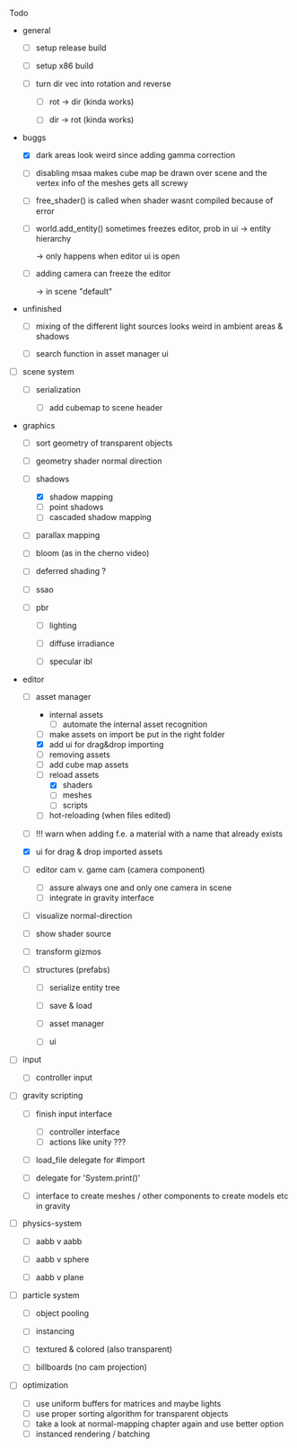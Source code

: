 Todo

- general
  - [ ] setup release build
  
  - [ ] setup x86 build
  
  - [ ] turn dir vec into rotation and reverse
  
    - [ ]  rot -> dir (kinda works)
    - [ ] dir -> rot (kinda works)
    
    
    
  
- buggs

  - [x] dark areas look weird since adding gamma correction

  - [ ] disabling msaa makes cube map be drawn over scene and the vertex info of the meshes gets all screwy  

  - [ ] free_shader() is called when shader wasnt compiled because of error

  - [ ] world.add_entity() sometimes freezes editor, prob in ui -> entity hierarchy

    -> only happens when editor ui is open

  - [ ] adding camera can freeze the editor

    -> in scene "default"

    

- unfinished

  - [ ] mixing of the different light sources looks weird in ambient areas & shadows

  - [ ] search function in asset manager ui

    

- [ ] scene system
  - [ ] serialization

    - [ ] add cubemap  to scene header

      

- graphics
  - [ ] sort geometry of transparent objects
  
  - [ ] geometry shader normal direction
  
  - [ ] shadows
  
    - [x] shadow mapping
    - [ ] point shadows
    - [ ] cascaded shadow mapping
    
  - [ ] parallax mapping
  
  - [ ] bloom (as in the cherno video)
  
  - [ ] deferred shading ?
  
  - [ ] ssao
  
  - [ ] pbr
  
    - [ ] lighting
    - [ ] diffuse irradiance
    - [ ] specular ibl
    
    
  
- editor
  - [ ] asset manager
    - internal assets
      -  [ ] automate the internal asset recognition
    - [ ] make assets on import be put in the right folder
    - [x] add ui for drag&drop importing
    - [ ] removing assets
    - [ ] add cube map assets
    - [ ] reload assets 
      - [x] shaders
      - [ ] meshes
      - [ ] scripts
    - [ ] hot-reloading (when files edited)

  - [ ] !!! warn when adding f.e. a material with a name that already exists

  - [x] ui for drag & drop imported assets

  - [ ] editor cam v. game cam (camera component)

    - [ ] assure always one and only one camera in scene
    - [ ] integrate in gravity interface

  - [ ] visualize normal-direction

  - [ ] show shader source

  - [ ] transform gizmos

  - [ ] structures (prefabs)

    - [ ] serialize entity tree
    - [ ] save & load
    - [ ] asset manager
    - [ ] ui

    

- [ ] input 

  - [ ] controller input

  

- [ ] gravity scripting

  - [ ] finish input interface
    - [ ] controller interface
    - [ ] actions like unity ???

  - [ ] load_file delegate for #import 

  - [ ] delegate for 'System.print()'

  - [ ] interface to create meshes / other components to create models etc in gravity




- [ ] physics-system

  - [ ] aabb v aabb
  
  - [ ] aabb v sphere
  
  - [ ] aabb v plane
  
    
  
- [ ] particle system
  - [ ] object pooling
  
  - [ ] instancing 
  
  - [ ] textured & colored (also transparent)
  
  - [ ] billboards (no cam projection) 
  
    
  
- [ ] optimization
  - [ ] use uniform buffers for matrices and maybe lights
  - [ ] use proper sorting algorithm for transparent objects
  - [ ] take a look at normal-mapping chapter again and use better option
  - [ ] instanced rendering / batching